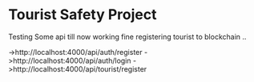 # Tourist Safety Project


Testing Some api till now working fine registering tourist to blockchain .. 

->http://localhost:4000/api/auth/register
->http://localhost:4000/api/auth/login
->http://localhost:4000/api/tourist/register

